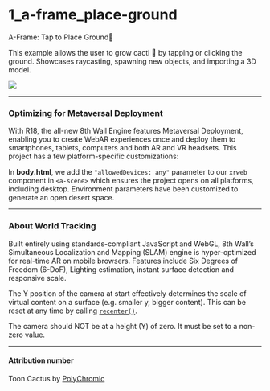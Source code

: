 # 1_a-frame_place-ground

A-Frame: Tap to Place Ground🌵

This example allows the user to grow cacti 🌵 by tapping or clicking the ground. Showcases raycasting,
spawning new objects, and importing a 3D model.

![](https://media.giphy.com/media/rAi32DNlsWNpItOpDr/giphy.gif)

---

### Optimizing for Metaversal Deployment

With R18, the all-new 8th Wall Engine features Metaversal Deployment, enabling you to create WebAR experiences once and deploy them to smartphones, tablets, computers and both AR and VR headsets. This project has a few platform-specific customizations:

In **body.html**, we add the `"allowedDevices: any"` parameter to our `xrweb` component in `<a-scene>`
which ensures the project opens on all platforms, including desktop. Environment parameters
have been customized to generate an open desert space.

---

### About World Tracking

Built entirely using standards-compliant JavaScript and WebGL, 8th Wall’s Simultaneous Localization
and Mapping (SLAM) engine is hyper-optimized for real-time AR on mobile browsers. Features include
Six Degrees of Freedom (6-DoF), Lighting estimation, instant surface detection and responsive scale.

The Y position of the camera at start effectively determines the scale of virtual content on a surface
(e.g. smaller y, bigger content). This can be reset at any time by calling
[`recenter()`](https://www.8thwall.com/docs/web/#recenter).

The camera should NOT be at a height (Y) of zero. It must be set to a non-zero value.

---

#### Attribution number  

Toon Cactus by [PolyChromic](https://skfb.ly/6Xvws)
